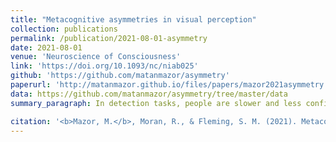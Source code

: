 ```yaml
---
title: "Metacognitive asymmetries in visual perception"
collection: publications
permalink: /publication/2021-08-01-asymmetry
date: 2021-08-01
venue: 'Neuroscience of Consciousness'
link: 'https://doi.org/10.1093/nc/niab025'
github: 'https://github.com/matanmazor/asymmetry'
paperurl: 'http://matanmazor.github.io/files/papers/mazor2021asymmetry.pdf'
data: https://github.com/matanmazor/asymmetry/tree/master/data
summary_paragraph: In detection tasks, people are slower and less confident in reporting stimulus absence than presence. But it’s not just that they are less confident. The quality of their confidence ratings (we call this *metacognitive sensitivity*) is also lower for judgments about absence. We thought this might be related to a more general difficulty in making inference based on the absence of evidence, a bit like interpreting p>0.05 in statistical testing. Together with Steve and Rani, we tested this idea in a Registered Report. Our findings suggest that presence/absence asymmetries in overall confidence and RT are most likely to reflect a general difficulty in interpreting absence of evidence, but that asymmetries in metacognitive sensitivity which are more specific to visual nothingness. 

citation: '<b>Mazor, M.</b>, Moran, R., & Fleming, S. M. (2021). Metacognitive asymmetries in visual perception: a Resigtered Report. <i>Neuroscience of Consciousness</i>, 2021(1), niab005.'
---
```

